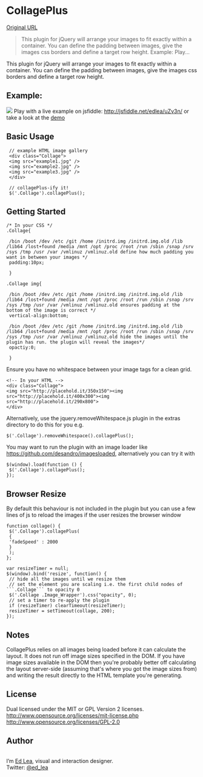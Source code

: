 # CollagePlus

[Original URL](http://ed-lea.github.io/jquery-collagePlus/)

> This plugin for jQuery will arrange your images to fit exactly within a container. You can define the padding between images, give the images css borders and define a target row height. Example: Play...

[](http://ed-lea.github.io/jquery-collagePlus/#jquery-collageplus) This plugin for jQuery will arrange your images to fit exactly within a container. You can define the padding between images, give the images css borders and define a target row height.

## [](http://ed-lea.github.io/jquery-collagePlus/#jsfiddle-example)Example:

![](https://raw.github.com/ed-lea/jquery-collagePlus/master/support/images/0.2.0-preview.png) Play with a live example on jsfiddle: <http://jsfiddle.net/edlea/uZv3n/> or take a look at the [demo](http://ed-lea.github.io/jquery-collagePlus/example.html)

## [](http://ed-lea.github.io/jquery-collagePlus/#basic-usage)Basic Usage

```
 // example HTML image gallery
 <div class="Collage">
 <img src="example1.jpg" />
 <img src="example2.jpg" />
 <img src="example3.jpg" />
 </div>

 // collagePlus-ify it!
 $('.Collage').collagePlus();
```

## [](http://ed-lea.github.io/jquery-collagePlus/#getting-started)Getting Started

```
/* In your CSS */
.Collage{

 /bin /boot /dev /etc /git /home /initrd.img /initrd.img.old /lib /lib64 /lost+found /media /mnt /opt /proc /root /run /sbin /snap /srv /sys /tmp /usr /var /vmlinuz /vmlinuz.old define how much padding you want in between your images */
 padding:10px;

 }

.Collage img{

 /bin /boot /dev /etc /git /home /initrd.img /initrd.img.old /lib /lib64 /lost+found /media /mnt /opt /proc /root /run /sbin /snap /srv /sys /tmp /usr /var /vmlinuz /vmlinuz.old ensures padding at the bottom of the image is correct */
 vertical-align:bottom;

 /bin /boot /dev /etc /git /home /initrd.img /initrd.img.old /lib /lib64 /lost+found /media /mnt /opt /proc /root /run /sbin /snap /srv /sys /tmp /usr /var /vmlinuz /vmlinuz.old hide the images until the plugin has run. the plugin will reveal the images*/
 opactiy:0;

 }
```

Ensure you have no whitespace between your image tags for a clean grid.

```
<!-- In your HTML -->
<div class="Collage">
<img src="http://placehold.it/350x150"><img src="http://placehold.it/400x300"><img src="http://placehold.it/290x800">
</div>
```

Alternatively, use the jquery.removeWhitespace.js plugin in the extras directory to do this for you e.g.

```
$('.Collage').removeWhitespace().collagePlus();
```

You may want to run the plugin with an image loader like <https://github.com/desandro/imagesloaded>, alternatively you can try it with

```
$(window).load(function () {
 $('.Collage').collagePlus();
});
```

## [](http://ed-lea.github.io/jquery-collagePlus/#browser-resize)Browser Resize

By default this behaviour is not included in the plugin but you can use a few lines of js to reload the images if the user resizes the browser window

````
function collage() {
 $('.Collage').collagePlus(
 {
 'fadeSpeed' : 2000
 }
 );
};

var resizeTimer = null;
$(window).bind('resize', function() {
 // hide all the images until we resize them
 // set the element you are scaling i.e. the first child nodes of ```.Collage``` to opacity 0
 $('.Collage .Image_Wrapper').css("opacity", 0);
 // set a timer to re-apply the plugin
 if (resizeTimer) clearTimeout(resizeTimer);
 resizeTimer = setTimeout(collage, 200);
});
````

## [](http://ed-lea.github.io/jquery-collagePlus/#notes)Notes

CollagePlus relies on all images being loaded before it can calculate the layout. It does not run off image sizes specified in the DOM. If you have image sizes available in the DOM then you're probably better off calculating the layout server-side (assuming that's where you got the image sizes from) and writing the result directly to the HTML template you're generating.

## [](http://ed-lea.github.io/jquery-collagePlus/#licence)License

Dual licensed under the MIT or GPL Version 2 licenses.<br>
<http://www.opensource.org/licenses/mit-license.php><br>
<http://www.opensource.org/licenses/GPL-2.0>

## Author

<span class="avatar">
  <img src="http://www.gravatar.com/avatar/6e7c89e56a46d1a665ad80ca507a82e4.png" alt="">
</span>

 

<span class="author"> I’m <a href="http://edlea.com">Ed Lea</a>, visual and interaction designer.<br>Twitter: <a href="http://twitter.com/ed_lea">@ed_lea</a></span>
